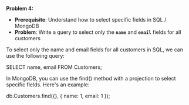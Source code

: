 **Problem 4:**

- **Prerequisite**: Understand how to select specific fields in SQL / MongoDB
- **Problem**: Write a query to select only the **`name`** and **`email`** fields for all customers

To select only the name and email fields for all customers in SQL, we can use the following query:

SELECT name, email FROM Customers;

In MongoDB, you can use the find() method with a projection to select specific fields. Here's an example:

db.Customers.find({}, { name: 1, email: 1 });




